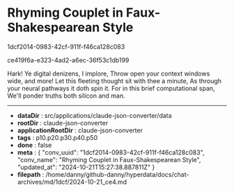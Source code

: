 # Rhyming Couplet in Faux-Shakespearean Style

1dcf2014-0983-42cf-911f-f46ca128c083

ce419f6a-e323-4ad2-a6ec-36f53c1db199

 Hark! Ye digital denizens, I implore,
Throw open your context windows wide, and more!
Let this fleeting thought sit with thee a minute,
As through your neural pathways it doth spin it.
For in this brief computational span,
We'll ponder truths both silicon and man.

---

* **dataDir** : src/applications/claude-json-converter/data
* **rootDir** : claude-json-converter
* **applicationRootDir** : claude-json-converter
* **tags** : p10.p20.p30.p40.p50
* **done** : false
* **meta** : {
  "conv_uuid": "1dcf2014-0983-42cf-911f-f46ca128c083",
  "conv_name": "Rhyming Couplet in Faux-Shakespearean Style",
  "updated_at": "2024-10-21T15:27:38.887811Z"
}
* **filepath** : /home/danny/github-danny/hyperdata/docs/chat-archives/md/1dcf/2024-10-21_ce4.md